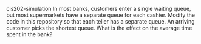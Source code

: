 cis202-simulation
In most banks, customers enter a single waiting queue, but most supermarkets have a separate queue for each cashier. Modify the code in this repository so that each teller has a separate queue. An arriving customer picks the shortest queue. What is the effect on the average time spent in the bank?
